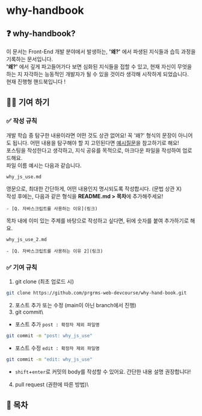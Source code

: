 # why-handbook

## ❓ why-handbook?
이 문서는 Front-End 개발 분야에서 발생하는, **'왜?'** 에서 파생된 지식들과 습득 과정을 기록하는 문서입니다.\
**'왜?'** 에서 깊게 파고들어가다 보면 심화된 지식들을 접할 수 있고, 현재 자신이 무엇을 하는 지 자각하는 능동적인 개발자가 될 수 있을 것이라 생각해 시작하게 되었습니다. \
현재 진행형 핸드북입니다 !

## ✍🏻 기여 하기
### ✅ 작성 규칙
개발 학습 중 탐구한 내용이라면 어떤 것도 상관 없어요! 꼭 '왜?' 형식의 문장이 아니어도 됩니다. 어떤 내용을 탐구해야 할 지 고민된다면 [예시질문]()을 참고하기로 해요!
<br/>
포스팅을 작성한다고 생각하고, 지식 공유를 목적으로, 마크다운 파일을 작성하여 업로드해요.
<br/>
파일 이름 예시는 다음과 같습니다.
```
why_js_use.md
```
영문으로, 최대한 간단하게, 어떤 내용인지 명시되도록 작성합시다. (문법 상관 X)\
작성 후에는, 다음과 같은 형식을 **README.md > 목차**에 추가해주세요!
```
- [Q. 자바스크립트를 사용하는 이유](링크)
```
목차 내에 이미 있는 주제를 바탕으로 작성하고 싶다면, 뒤에 숫자를 붙여 추가하기로 해요.
```
why_js_use_2.md
```
```
- [Q. 자바스크립트를 사용하는 이유 2](링크)
```

### ✅ 기여 규칙
1.  git clone (최초 업로드 시)
```bash
git clone https://github.com/prgrms-web-devcourse/why-hand-book.git
```
2. 포스트 추가 또는 수정 (main이 아닌 branch에서 진행)
3. git commit\
* 포스트 추가 `post : 확장자 제외 파일명`
```bash
git commit -m "post: why_js_use"
```
* 포스트 수정 `edit : 확장자 제외 파일명`
```bash
git commit -m "edit: why_js_use"
```
* `shift`+`enter`로 커밋의 body를 작성할 수 있어요. 간단한 내용 설명 권장합니다!
4. pull request (권한에 따른 방법)\


## 🔖 목차


